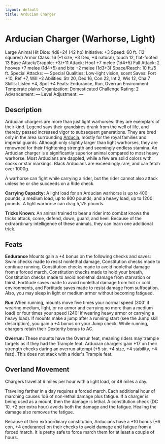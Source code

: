 ```yaml
---
layout: default
title: Arducian Charger
---
```



# Arducian Charger (Warhorse, Light)

Large Animal 
Hit Dice: 4d8+24 (42 hp)
Initiative: +3
Speed: 60 ft. (12 squares)
Armor Class: 16 (–1 size, +3 Dex, +4 natural), touch 12, flat-footed 13
Base Attack/Grapple: +3/+11
Attack: Hoof +7 melee (1d4+5)
Full Attack: 2 hooves +7 melee (1d4+5) and bite +2 melee (1d3+3) 
Space/Reach: 10 ft./5 ft. 
Special Attacks: — 
Special Qualities: Low-light vision, scent 
Saves: Fort +10, Ref +7, Will +2 
Abilities: Str 20, Dex 16, Con 22, Int 2, Wis 12, Cha 7 
Skills: Listen +4, Spot +4
Feats: Endurance, Run, Overrun
Environment: Temperate plains
Organization: Domesticated
Challenge Rating: 2
Advancement: —
Level Adjustment: —

## Description

Arducian chargers are more than just light warhorses: they are exemplars of their kind.  Legend says their grandsires drank from the well of life, and thereby passed increased vigor to subsequent generations.  They are bred only in the area surrounding [Arducia](Arducia.html), mostly for the royal families and imperial guards.  Although only slightly larger than light warhorses, they are renowned for their frightening strength and seemingly endless stamina.  An Arducian charger is a significantly superior animal compared to most heavy warhorse.  Most Arducians are dappled, while a few are solid colors with socks or star markings.  Black Arducians are exceedingly rare, and can fetch over 1000g.

A warhorse can fight while carrying a rider, but the rider cannot also attack unless he or she succeeds on a Ride check.

**Carrying Capacity:** A light load for an Arducian warhorse is up to 400 pounds; a medium load, up to 800 pounds; and a heavy load, up to 1200 pounds. A light warhorse can drag 5,175 pounds.

**Tricks Known:** An animal trained to bear a rider into combat knows the tricks attack, come, defend, down, guard, and heel.  Because of the extraordinary intelligence of these animals, they can learn one additional trick.

## Feats

**Endurance** Mounts gain a +4 bonus on the following checks and saves: Swim checks made to resist nonlethal damage, Constitution checks made to continue running, Constitution checks made to avoid nonlethal damage from a forced march, Constitution checks made to hold your breath, Constitution checks made to avoid nonlethal damage from starvation or thirst, Fortitude saves made to avoid nonlethal damage from hot or cold environments, and Fortitude saves made to resist damage from suffocation. Also, you may sleep in light or medium armor without becoming fatigued.

**Run** When running, mounts move five times your normal speed (300' if wearing medium, light, or no armor and carrying no more than a medium load) or four times your speed (240' if wearing heavy armor or carrying a heavy load). If mounts make a jump after a running start (see the Jump skill description), you gain a +4 bonus on your Jump check. While running, chargers retain their Dexterity bonus to AC.

**Overrun:** These mounts have the Overrun feat, meaning riders may trample targets as if they had the Trample feat.  Arducian chargers gain +17 on their strength checks during an overrun attempt (+5 str, +4 size, +4 stability, +4 feat).  This does not stack with a rider's Trample feat.

## Overland Movement

Chargers travel at 6 miles per hour with a light load, or 48 miles a day.

Traveling farther in a day requires a forced march.  Each additional hour of marching causes 1d6 of non-lethal damage plus fatigue.  If a charger is being used as a mount, then the damage is lethal.  A constitution check (DC 10, +2 per extra hour) avoids both the damage and the fatigue.  Healing the damage also removes the fatigue.

Because of their extraordinary constitution, Arducians have a +10 bonus (+6 con, +4 endurance) on their checks to avoid damage and fatigue from a forced march.  It is pretty safe to force march them for at least a couple of hours.

